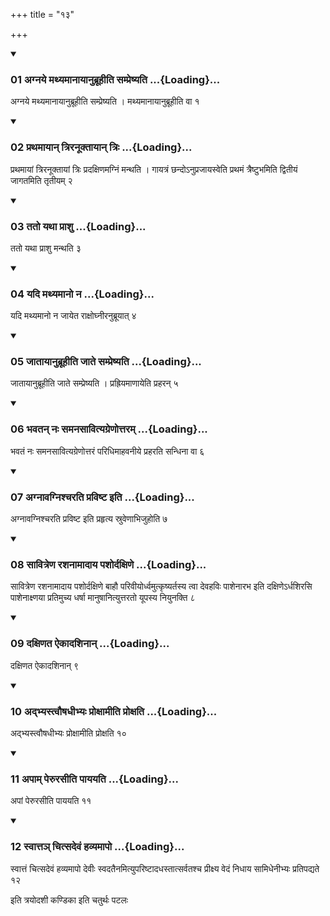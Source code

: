 +++
title = "१३"

+++

<div class="js_include" includetitle="true" newlevelforh1="3" unfilled="" url="/vedAH_yajuH/taittirIyam/sUtram/ApastambaH/shrautam/vishvAsa-prastutiH/07/13/01_agnaye_mathyamAnAyAnubrUhIti_sampreShyati.md">
<details open><summary><h3>01 अग्नये मथ्यमानायानुब्रूहीति सम्प्रेष्यति ...{Loading}...</h3></summary>

अग्नये मथ्यमानायानुब्रूहीति सम्प्रेष्यति । मथ्यमानायानुब्रूहीति वा १
</details>
</div>

<div class="js_include collapsed" newlevelforh1="4" title="सर्वाष् टीकाः" url="/vedAH_yajuH/taittirIyam/sUtram/ApastambaH/shrautam/sarvASh_TIkAH/07/13/01_agnaye_mathyamAnAyAnubrUhIti_sampreShyati.md"> </div>



<div class="js_include collapsed" newlevelforh1="4" title="मूलम्" url="/vedAH_yajuH/taittirIyam/sUtram/ApastambaH/shrautam/mUlam/07/13/01_agnaye_mathyamAnAyAnubrUhIti_sampreShyati.md"> </div>


<div class="js_include" includetitle="true" newlevelforh1="3" unfilled="" url="/vedAH_yajuH/taittirIyam/sUtram/ApastambaH/shrautam/vishvAsa-prastutiH/07/13/02_prathamAyAn_triranUktAyAn_triH.md">
<details open><summary><h3>02 प्रथमायान् त्रिरनूक्तायान् त्रिः ...{Loading}...</h3></summary>

प्रथमायां त्रिरनूक्तायां त्रिः प्रदक्षिणमग्निं मन्थति । गायत्रं छन्दोऽनुप्रजायस्वेति प्रथमं त्रैष्टुभमिति द्वितीयं जागतमिति तृतीयम् २
</details>
</div>

<div class="js_include collapsed" newlevelforh1="4" title="सर्वाष् टीकाः" url="/vedAH_yajuH/taittirIyam/sUtram/ApastambaH/shrautam/sarvASh_TIkAH/07/13/02_prathamAyAn_triranUktAyAn_triH.md"> </div>



<div class="js_include collapsed" newlevelforh1="4" title="मूलम्" url="/vedAH_yajuH/taittirIyam/sUtram/ApastambaH/shrautam/mUlam/07/13/02_prathamAyAn_triranUktAyAn_triH.md"> </div>


<div class="js_include" includetitle="true" newlevelforh1="3" unfilled="" url="/vedAH_yajuH/taittirIyam/sUtram/ApastambaH/shrautam/vishvAsa-prastutiH/07/13/03_tato_yathA_prAshu.md">
<details open><summary><h3>03 ततो यथा प्राशु ...{Loading}...</h3></summary>

ततो यथा प्राशु मन्थति ३
</details>
</div>

<div class="js_include collapsed" newlevelforh1="4" title="सर्वाष् टीकाः" url="/vedAH_yajuH/taittirIyam/sUtram/ApastambaH/shrautam/sarvASh_TIkAH/07/13/03_tato_yathA_prAshu.md"> </div>



<div class="js_include collapsed" newlevelforh1="4" title="मूलम्" url="/vedAH_yajuH/taittirIyam/sUtram/ApastambaH/shrautam/mUlam/07/13/03_tato_yathA_prAshu.md"> </div>


<div class="js_include" includetitle="true" newlevelforh1="3" unfilled="" url="/vedAH_yajuH/taittirIyam/sUtram/ApastambaH/shrautam/vishvAsa-prastutiH/07/13/04_yadi_mathyamAno_na.md">
<details open><summary><h3>04 यदि मथ्यमानो न ...{Loading}...</h3></summary>

यदि मथ्यमानो न जायेत राक्षोघ्नीरनुब्रूयात् ४
</details>
</div>

<div class="js_include collapsed" newlevelforh1="4" title="सर्वाष् टीकाः" url="/vedAH_yajuH/taittirIyam/sUtram/ApastambaH/shrautam/sarvASh_TIkAH/07/13/04_yadi_mathyamAno_na.md"> </div>



<div class="js_include collapsed" newlevelforh1="4" title="मूलम्" url="/vedAH_yajuH/taittirIyam/sUtram/ApastambaH/shrautam/mUlam/07/13/04_yadi_mathyamAno_na.md"> </div>


<div class="js_include" includetitle="true" newlevelforh1="3" unfilled="" url="/vedAH_yajuH/taittirIyam/sUtram/ApastambaH/shrautam/vishvAsa-prastutiH/07/13/05_jAtAyAnubrUhIti_jAte_sampreShyati.md">
<details open><summary><h3>05 जातायानुब्रूहीति जाते सम्प्रेष्यति ...{Loading}...</h3></summary>

जातायानुब्रूहीति जाते सम्प्रेष्यति । प्रह्रियमाणायेति प्रहरन् ५
</details>
</div>

<div class="js_include collapsed" newlevelforh1="4" title="सर्वाष् टीकाः" url="/vedAH_yajuH/taittirIyam/sUtram/ApastambaH/shrautam/sarvASh_TIkAH/07/13/05_jAtAyAnubrUhIti_jAte_sampreShyati.md"> </div>



<div class="js_include collapsed" newlevelforh1="4" title="मूलम्" url="/vedAH_yajuH/taittirIyam/sUtram/ApastambaH/shrautam/mUlam/07/13/05_jAtAyAnubrUhIti_jAte_sampreShyati.md"> </div>


<div class="js_include" includetitle="true" newlevelforh1="3" unfilled="" url="/vedAH_yajuH/taittirIyam/sUtram/ApastambaH/shrautam/vishvAsa-prastutiH/07/13/06_bhavatan_naH_samanasAvityagreNottaram.md">
<details open><summary><h3>06 भवतन् नः समनसावित्यग्रेणोत्तरम् ...{Loading}...</h3></summary>

भवतं नः समनसावित्यग्रेणोत्तरं परिधिमाहवनीये प्रहरति सन्धिना वा ६
</details>
</div>

<div class="js_include collapsed" newlevelforh1="4" title="सर्वाष् टीकाः" url="/vedAH_yajuH/taittirIyam/sUtram/ApastambaH/shrautam/sarvASh_TIkAH/07/13/06_bhavatan_naH_samanasAvityagreNottaram.md"> </div>



<div class="js_include collapsed" newlevelforh1="4" title="मूलम्" url="/vedAH_yajuH/taittirIyam/sUtram/ApastambaH/shrautam/mUlam/07/13/06_bhavatan_naH_samanasAvityagreNottaram.md"> </div>


<div class="js_include" includetitle="true" newlevelforh1="3" unfilled="" url="/vedAH_yajuH/taittirIyam/sUtram/ApastambaH/shrautam/vishvAsa-prastutiH/07/13/07_agnAvagnishcharati_praviShTa_iti.md">
<details open><summary><h3>07 अग्नावग्निश्चरति प्रविष्ट इति ...{Loading}...</h3></summary>

अग्नावग्निश्चरति प्रविष्ट इति प्रहृत्य स्रुवेणाभिजुहोति ७
</details>
</div>

<div class="js_include collapsed" newlevelforh1="4" title="सर्वाष् टीकाः" url="/vedAH_yajuH/taittirIyam/sUtram/ApastambaH/shrautam/sarvASh_TIkAH/07/13/07_agnAvagnishcharati_praviShTa_iti.md"> </div>



<div class="js_include collapsed" newlevelforh1="4" title="मूलम्" url="/vedAH_yajuH/taittirIyam/sUtram/ApastambaH/shrautam/mUlam/07/13/07_agnAvagnishcharati_praviShTa_iti.md"> </div>


<div class="js_include" includetitle="true" newlevelforh1="3" unfilled="" url="/vedAH_yajuH/taittirIyam/sUtram/ApastambaH/shrautam/vishvAsa-prastutiH/07/13/08_sAvitreNa_rashanAmAdAya_pashordaxiNe.md">
<details open><summary><h3>08 सावित्रेण रशनामादाय पशोर्दक्षिणे ...{Loading}...</h3></summary>

सावित्रेण रशनामादाय पशोर्दक्षिणे बाहौ परिवीयोर्ध्वमुत्कृष्यर्तस्य त्वा देवहविः पाशेनारभ इति दक्षिणेऽर्धशिरसि पाशेनाक्ष्णया प्रतिमुच्य धर्षा मानुषानित्युत्तरतो यूपस्य नियुनक्ति ८
</details>
</div>

<div class="js_include collapsed" newlevelforh1="4" title="सर्वाष् टीकाः" url="/vedAH_yajuH/taittirIyam/sUtram/ApastambaH/shrautam/sarvASh_TIkAH/07/13/08_sAvitreNa_rashanAmAdAya_pashordaxiNe.md"> </div>



<div class="js_include collapsed" newlevelforh1="4" title="मूलम्" url="/vedAH_yajuH/taittirIyam/sUtram/ApastambaH/shrautam/mUlam/07/13/08_sAvitreNa_rashanAmAdAya_pashordaxiNe.md"> </div>


<div class="js_include" includetitle="true" newlevelforh1="3" unfilled="" url="/vedAH_yajuH/taittirIyam/sUtram/ApastambaH/shrautam/vishvAsa-prastutiH/07/13/09_daxiNata_aikAdashinAn.md">
<details open><summary><h3>09 दक्षिणत ऐकादशिनान् ...{Loading}...</h3></summary>

दक्षिणत ऐकादशिनान् ९
</details>
</div>

<div class="js_include collapsed" newlevelforh1="4" title="सर्वाष् टीकाः" url="/vedAH_yajuH/taittirIyam/sUtram/ApastambaH/shrautam/sarvASh_TIkAH/07/13/09_daxiNata_aikAdashinAn.md"> </div>



<div class="js_include collapsed" newlevelforh1="4" title="मूलम्" url="/vedAH_yajuH/taittirIyam/sUtram/ApastambaH/shrautam/mUlam/07/13/09_daxiNata_aikAdashinAn.md"> </div>


<div class="js_include" includetitle="true" newlevelforh1="3" unfilled="" url="/vedAH_yajuH/taittirIyam/sUtram/ApastambaH/shrautam/vishvAsa-prastutiH/07/13/10_adbhyastvauShadhIbhyaH_proxAmIti_proxati.md">
<details open><summary><h3>10 अद्भ्यस्त्वौषधीभ्यः प्रोक्षामीति प्रोक्षति ...{Loading}...</h3></summary>

अद्भ्यस्त्वौषधीभ्यः प्रोक्षामीति प्रोक्षति १०
</details>
</div>

<div class="js_include collapsed" newlevelforh1="4" title="सर्वाष् टीकाः" url="/vedAH_yajuH/taittirIyam/sUtram/ApastambaH/shrautam/sarvASh_TIkAH/07/13/10_adbhyastvauShadhIbhyaH_proxAmIti_proxati.md"> </div>



<div class="js_include collapsed" newlevelforh1="4" title="मूलम्" url="/vedAH_yajuH/taittirIyam/sUtram/ApastambaH/shrautam/mUlam/07/13/10_adbhyastvauShadhIbhyaH_proxAmIti_proxati.md"> </div>


<div class="js_include" includetitle="true" newlevelforh1="3" unfilled="" url="/vedAH_yajuH/taittirIyam/sUtram/ApastambaH/shrautam/vishvAsa-prastutiH/07/13/11_apAm_perurasIti_pAyayati.md">
<details open><summary><h3>11 अपाम् पेरुरसीति पाययति ...{Loading}...</h3></summary>

अपां पेरुरसीति पाययति ११
</details>
</div>

<div class="js_include collapsed" newlevelforh1="4" title="सर्वाष् टीकाः" url="/vedAH_yajuH/taittirIyam/sUtram/ApastambaH/shrautam/sarvASh_TIkAH/07/13/11_apAm_perurasIti_pAyayati.md"> </div>



<div class="js_include collapsed" newlevelforh1="4" title="मूलम्" url="/vedAH_yajuH/taittirIyam/sUtram/ApastambaH/shrautam/mUlam/07/13/11_apAm_perurasIti_pAyayati.md"> </div>


<div class="js_include" includetitle="true" newlevelforh1="3" unfilled="" url="/vedAH_yajuH/taittirIyam/sUtram/ApastambaH/shrautam/vishvAsa-prastutiH/07/13/12_svAtta~n_chitsadevaM_havyamApo.md">
<details open><summary><h3>12 स्वात्तञ् चित्सदेवं हव्यमापो ...{Loading}...</h3></summary>

स्वात्तं चित्सदेवं हव्यमापो देवीः स्वदतैनमित्युपरिष्टादधस्तात्सर्वतश्च प्रीक्ष्य वेदं निधाय सामिधेनीभ्यः प्रतिपद्यते १२
</details>
</div>

<div class="js_include collapsed" newlevelforh1="4" title="सर्वाष् टीकाः" url="/vedAH_yajuH/taittirIyam/sUtram/ApastambaH/shrautam/sarvASh_TIkAH/07/13/12_svAtta~n_chitsadevaM_havyamApo.md"> </div>



<div class="js_include collapsed" newlevelforh1="4" title="मूलम्" url="/vedAH_yajuH/taittirIyam/sUtram/ApastambaH/shrautam/mUlam/07/13/12_svAtta~n_chitsadevaM_havyamApo.md"> </div>





  
इति त्रयोदशी कण्डिका 
इति चतुर्थः पटलः
